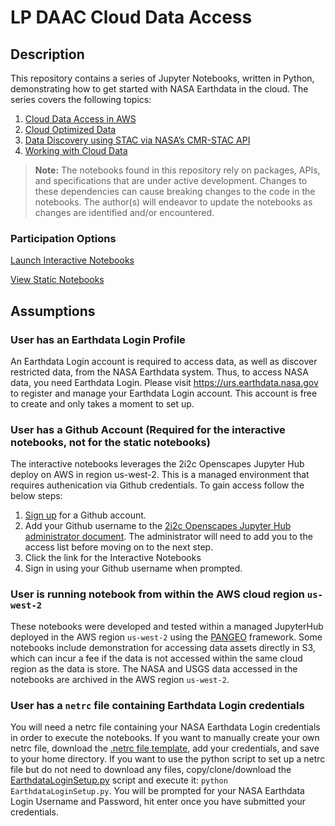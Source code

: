 # LP DAAC Cloud Data Access

## Description

This repository contains a series of Jupyter Notebooks, written in Python, demonstrating how to get started with NASA Earthdata in the cloud. The series covers the following topics:  
1. [Cloud Data Access in AWS](https://nbviewer.jupyter.org/github/amfriesz/lpdaac_cloud_data_access/blob/main/notebooks/Topic_1__AWS_Data_Access.ipynb)
2. [Cloud Optimized Data](https://nbviewer.jupyter.org/github/amfriesz/lpdaac_cloud_data_access/blob/main/notebooks/Topic_2__Cloud_Optimized_Data.ipynb)
3. [Data Discovery using STAC via NASA’s CMR-STAC API](https://nbviewer.jupyter.org/github/amfriesz/lpdaac_cloud_data_access/blob/main/notebooks/Topic_3__Data_Discovery_STAC_CMR-STAC_API.ipynb)
4. [Working with Cloud Data](https://nbviewer.jupyter.org/github/amfriesz/lpdaac_cloud_data_access/blob/main/notebooks/Topic_4__Data_Proximate_Compute.ipynb)

> **Note:** The notebooks found in this repository rely on packages, APIs, and specifications that are under active development. Changes to these dependencies can cause breaking changes to the code in the notebooks. The author(s) will endeavor to update the notebooks as changes are identified and/or encountered.

### Participation Options

[Launch Interactive Notebooks](https://openscapes.2i2c.cloud/hub/user-redirect/git-pull?repo=https%3A%2F%2Fgithub.com%2Famfriesz%2Flpdaac_cloud_data_access&urlpath=lab%2Ftree%2Flpdaac_cloud_data_access%2F&branch=main)  

[View Static Notebooks](https://nbviewer.org/github/amfriesz/lpdaac_cloud_data_access/tree/main/notebooks/)  

## Assumptions

### User has an Earthdata Login Profile

An Earthdata Login account is required to access data, as well as discover restricted data, from the NASA Earthdata system. Thus, to access NASA data, you need Earthdata Login. Please visit <https://urs.earthdata.nasa.gov> to register and manage your Earthdata Login account. This account is free to create and only takes a moment to set up. 

### User has a Github Account (Required for the interactive notebooks, not for the static notebooks)

The interactive notebooks leverages the 2i2c Openscapes Jupyter Hub deploy on AWS in region us-west-2. This is a managed environment that requires authenication via Github credentials. To gain access follow the below steps:

1. [Sign up](https://www.google.com/url?sa=t&rct=j&q=&esrc=s&source=web&cd=&cad=rja&uact=8&ved=2ahUKEwiv9a-GmdnzAhW4l3IEHRAGAJkQFnoECAcQAQ&url=https%3A%2F%2Fgithub.com%2Fjoin&usg=AOvVaw0H9TK-nu7JfXaoNeNMgJEk) for a Github account.
2. Add your Github username to the [2i2c Openscapes Jupyter Hub administrator document](https://docs.google.com/document/d/1dazKaqjFmGahsr-jVTDs4fBZJM1nd8UFG7fMGF5Gc7I/edit?usp=sharing). The administrator will need to add you to the access list before moving on to the next step.
3. Click the link for the Interactive Notebooks <!-- ](https://openscapes.2i2c.cloud/hub/user-redirect/git-pull?repo=https%3A%2F%2Fgithub.com%2Famfriesz%2Flpdaac_cloud_data_access&urlpath=lab%2Ftree%2Flpdaac_cloud_data_access%2F&branch=main) link here, or above.--> 
4. Sign in using your Github username when prompted.

### User is running notebook from within the AWS cloud region `us-west-2`

These notebooks were developed and tested within a managed JupyterHub deployed in the AWS region `us-west-2` using the [PANGEO](https://pangeo.io/) framework. Some notebooks include demonstration for accessing data assets directly in S3, which can incur a fee if the data is not accessed within the same cloud region as the data is store. The NASA and USGS data accessed in the notebooks are archived in the AWS region `us-west-2`.  

### User has a `netrc` file containing Earthdata Login credentials

You will need a netrc file containing your NASA Earthdata Login credentials in order to execute the notebooks. If you want to manually create your own netrc file, download the [.netrc file template](https://git.earthdata.nasa.gov/projects/LPDUR/repos/daac_data_download_python/browse/.netrc), add your credentials, and save to your home directory. If you want to use the python script to set up a netrc file but do not need to download any files, copy/clone/download the [EarthdataLoginSetup.py](https://git.earthdata.nasa.gov/projects/LPDUR/repos/daac_data_download_python/browse/EarthdataLoginSetup.py) script and execute it: `python EarthdataLoginSetup.py`. You will be prompted for your NASA Earthdata Login Username and Password, hit enter once you have submitted your credentials.  
 
